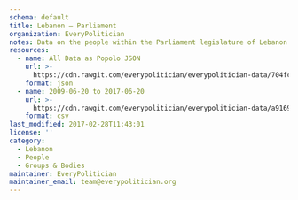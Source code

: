 ```yaml
---
schema: default
title: Lebanon — Parliament
organization: EveryPolitician
notes: Data on the people within the Parliament legislature of Lebanon.
resources:
  - name: All Data as Popolo JSON
    url: >-
      https://cdn.rawgit.com/everypolitician/everypolitician-data/704fc358e1d3c3a25911dacb189e75afe08d11e9/data/Lebanon/Parliament/ep-popolo-v1.0.json
    format: json
  - name: 2009-06-20 to 2017-06-20
    url: >-
      https://cdn.rawgit.com/everypolitician/everypolitician-data/a916922401bd57be11927638056e2b360b486e38/data/Lebanon/Parliament/term-2009.csv
    format: csv
last_modified: 2017-02-28T11:43:01
license: ''
category:
  - Lebanon
  - People
  - Groups & Bodies
maintainer: EveryPolitician
maintainer_email: team@everypolitician.org
---
```

